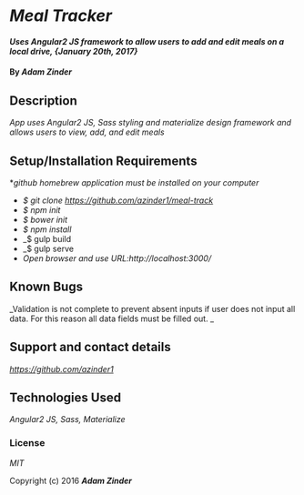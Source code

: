# _Meal Tracker_

#### _Uses Angular2 JS framework to allow users to add and edit meals on a local drive, {January 20th, 2017}_

#### By _**Adam Zinder**_

## Description

_App uses Angular2 JS, Sass styling and materialize design framework and allows users to view, add, and edit meals_

## Setup/Installation Requirements

*_github homebrew application must be installed on your computer_
* _$ git clone https://github.com/azinder1/meal-track_
* _$ npm init_
* _$ bower init_
* _$ npm install_
* _$ gulp build
* _$ gulp serve
* _Open browser and use URL:http://localhost:3000/_

## Known Bugs

_Validation is not complete to prevent absent inputs if user does not input all data. For this reason all data fields must be filled out. _

## Support and contact details

_https://github.com/azinder1_

## Technologies Used

_Angular2 JS, Sass, Materialize_

### License

*MIT*

Copyright (c) 2016 **_Adam Zinder_**
